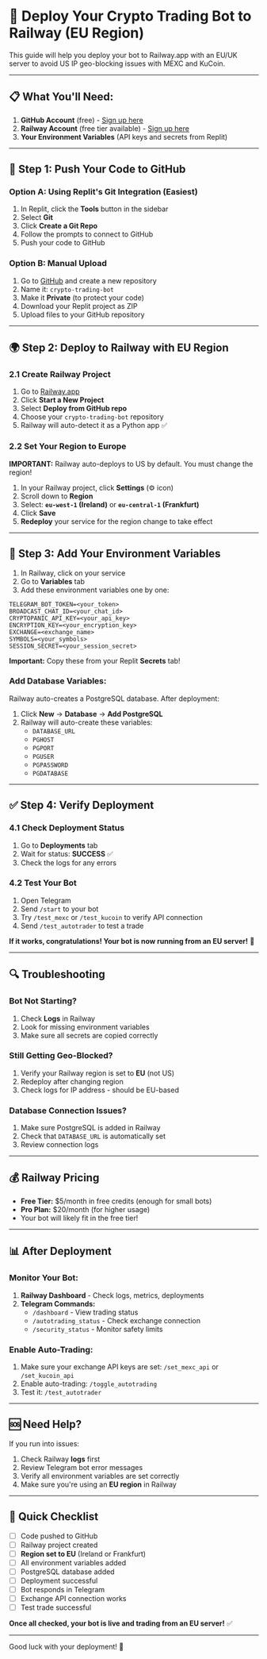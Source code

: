 # 🚀 Deploy Your Crypto Trading Bot to Railway (EU Region)

This guide will help you deploy your bot to Railway.app with an EU/UK server to avoid US IP geo-blocking issues with MEXC and KuCoin.

---

## 📋 **What You'll Need:**

1. **GitHub Account** (free) - [Sign up here](https://github.com/signup)
2. **Railway Account** (free tier available) - [Sign up here](https://railway.app)
3. **Your Environment Variables** (API keys and secrets from Replit)

---

## 🔧 **Step 1: Push Your Code to GitHub**

### Option A: Using Replit's Git Integration (Easiest)

1. In Replit, click the **Tools** button in the sidebar
2. Select **Git** 
3. Click **Create a Git Repo**
4. Follow the prompts to connect to GitHub
5. Push your code to GitHub

### Option B: Manual Upload

1. Go to [GitHub](https://github.com) and create a new repository
2. Name it: `crypto-trading-bot`
3. Make it **Private** (to protect your code)
4. Download your Replit project as ZIP
5. Upload files to your GitHub repository

---

## 🌍 **Step 2: Deploy to Railway with EU Region**

### 2.1 Create Railway Project

1. Go to [Railway.app](https://railway.app)
2. Click **Start a New Project**
3. Select **Deploy from GitHub repo**
4. Choose your `crypto-trading-bot` repository
5. Railway will auto-detect it as a Python app ✅

### 2.2 Set Your Region to Europe

**IMPORTANT:** Railway auto-deploys to US by default. You must change the region!

1. In your Railway project, click **Settings** (⚙️ icon)
2. Scroll down to **Region**
3. Select: **`eu-west-1` (Ireland)** or **`eu-central-1` (Frankfurt)**
4. Click **Save**
5. **Redeploy** your service for the region change to take effect

---

## 🔐 **Step 3: Add Your Environment Variables**

1. In Railway, click on your service
2. Go to **Variables** tab
3. Add these environment variables one by one:

```
TELEGRAM_BOT_TOKEN=<your_token>
BROADCAST_CHAT_ID=<your_chat_id>
CRYPTOPANIC_API_KEY=<your_api_key>
ENCRYPTION_KEY=<your_encryption_key>
EXCHANGE=<exchange_name>
SYMBOLS=<your_symbols>
SESSION_SECRET=<your_session_secret>
```

**Important:** Copy these from your Replit **Secrets** tab!

### Add Database Variables:

Railway auto-creates a PostgreSQL database. After deployment:

1. Click **New** → **Database** → **Add PostgreSQL**
2. Railway will auto-create these variables:
   - `DATABASE_URL`
   - `PGHOST`
   - `PGPORT`
   - `PGUSER`
   - `PGPASSWORD`
   - `PGDATABASE`

---

## ✅ **Step 4: Verify Deployment**

### 4.1 Check Deployment Status

1. Go to **Deployments** tab
2. Wait for status: **SUCCESS** ✅
3. Check the logs for any errors

### 4.2 Test Your Bot

1. Open Telegram
2. Send `/start` to your bot
3. Try `/test_mexc` or `/test_kucoin` to verify API connection
4. Send `/test_autotrader` to test a trade

**If it works, congratulations! Your bot is now running from an EU server!** 🎉

---

## 🔍 **Troubleshooting**

### Bot Not Starting?

1. Check **Logs** in Railway
2. Look for missing environment variables
3. Make sure all secrets are copied correctly

### Still Getting Geo-Blocked?

1. Verify your Railway region is set to **EU** (not US)
2. Redeploy after changing region
3. Check logs for IP address - should be EU-based

### Database Connection Issues?

1. Make sure PostgreSQL is added in Railway
2. Check that `DATABASE_URL` is automatically set
3. Review connection logs

---

## 💰 **Railway Pricing**

- **Free Tier:** $5/month in free credits (enough for small bots)
- **Pro Plan:** $20/month (for higher usage)
- Your bot will likely fit in the free tier!

---

## 📊 **After Deployment**

### Monitor Your Bot:

1. **Railway Dashboard** - Check logs, metrics, deployments
2. **Telegram Commands:**
   - `/dashboard` - View trading status
   - `/autotrading_status` - Check exchange connection
   - `/security_status` - Monitor safety limits

### Enable Auto-Trading:

1. Make sure your exchange API keys are set: `/set_mexc_api` or `/set_kucoin_api`
2. Enable auto-trading: `/toggle_autotrading`
3. Test it: `/test_autotrader`

---

## 🆘 **Need Help?**

If you run into issues:

1. Check Railway **logs** first
2. Review Telegram bot error messages
3. Verify all environment variables are set correctly
4. Make sure you're using an **EU region** in Railway

---

## 🎯 **Quick Checklist**

- [ ] Code pushed to GitHub
- [ ] Railway project created
- [ ] **Region set to EU** (Ireland or Frankfurt)
- [ ] All environment variables added
- [ ] PostgreSQL database added
- [ ] Deployment successful
- [ ] Bot responds in Telegram
- [ ] Exchange API connection works
- [ ] Test trade successful

**Once all checked, your bot is live and trading from an EU server!** ✅

---

Good luck with your deployment! 🚀
